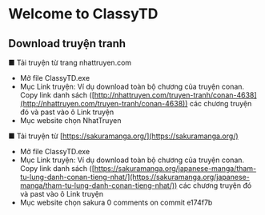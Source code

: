 # Welcome to ClassyTD

## Download truyện tranh
■ Tải truyện từ trang nhattruyen.com
 - Mở file ClassyTD.exe
 - Mục Link truyện: Ví dụ download toàn bộ chương của truyện conan. Copy link danh sách ([http://nhattruyen.com/truyen-tranh/conan-4638](http://nhattruyen.com/truyen-tranh/conan-4638)) các chương truyện đó và past vào ô Link truyện
 - Mục website chọn NhatTruyen

■ Tải truyện từ [https://sakuramanga.org/](https://sakuramanga.org/)
 - Mở file ClassyTD.exe
 - Mục Link truyện: Ví dụ download toàn bộ chương của truyện conan. Copy link danh sách ([https://sakuramanga.org/japanese-manga/tham-tu-lung-danh-conan-tieng-nhat/](https://sakuramanga.org/japanese-manga/tham-tu-lung-danh-conan-tieng-nhat/)) các chương truyện đó và past vào ô Link truyện
 - Mục website chọn sakura
0 comments on commit e174f7b

